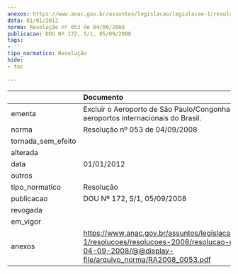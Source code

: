 ```yaml
---
anexos: https://www.anac.gov.br/assuntos/legislacao/legislacao-1/resolucoes/resolucoes-2008/resolucao-no-053-de-04-09-2008/@@display-file/arquivo_norma/RA2008_0053.pdf
data: 01/01/2012
norma: Resolução nº 053 de 04/09/2008
publicacao: DOU Nº 172, S/1, 05/09/2008
tags:
- ''
tipo_normatico: Resolução
hide: 
- toc 
 
---
```


|                    | Documento                                                                                                                                                       |
|:-------------------|:----------------------------------------------------------------------------------------------------------------------------------------------------------------|
| ementa             | Excluir o Aeroporto de São Paulo/Congonhas do rol de aeroportos internacionais do Brasil.                                                                       |
| norma              | Resolução nº 053 de 04/09/2008                                                                                                                                  |
| tornada_sem_efeito |                                                                                                                                                                 |
| alterada           |                                                                                                                                                                 |
| data               | 01/01/2012                                                                                                                                                      |
| outros             |                                                                                                                                                                 |
| tipo_normatico     | Resolução                                                                                                                                                       |
| publicacao         | DOU Nº 172, S/1, 05/09/2008                                                                                                                                     |
| revogada           |                                                                                                                                                                 |
| em_vigor           |                                                                                                                                                                 |
| anexos             | https://www.anac.gov.br/assuntos/legislacao/legislacao-1/resolucoes/resolucoes-2008/resolucao-no-053-de-04-09-2008/@@display-file/arquivo_norma/RA2008_0053.pdf |